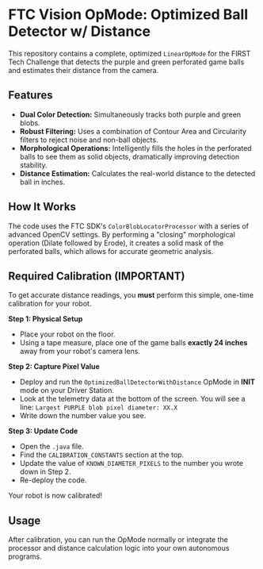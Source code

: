 # FTC Vision OpMode: Optimized Ball Detector w/ Distance

This repository contains a complete, optimized `LinearOpMode` for the FIRST Tech Challenge that detects the purple and green perforated game balls and estimates their distance from the camera.

## Features
- **Dual Color Detection:** Simultaneously tracks both purple and green blobs.
- **Robust Filtering:** Uses a combination of Contour Area and Circularity filters to reject noise and non-ball objects.
- **Morphological Operations:** Intelligently fills the holes in the perforated balls to see them as solid objects, dramatically improving detection stability.
- **Distance Estimation:** Calculates the real-world distance to the detected ball in inches.

## How It Works
The code uses the FTC SDK's `ColorBlobLocatorProcessor` with a series of advanced OpenCV settings. By performing a "closing" morphological operation (Dilate followed by Erode), it creates a solid mask of the perforated balls, which allows for accurate geometric analysis.

## Required Calibration (IMPORTANT)
To get accurate distance readings, you **must** perform this simple, one-time calibration for your robot.

**Step 1: Physical Setup**
- Place your robot on the floor.
- Using a tape measure, place one of the game balls **exactly 24 inches** away from your robot's camera lens.

**Step 2: Capture Pixel Value**
- Deploy and run the `OptimizedBallDetectorWithDistance` OpMode in **INIT** mode on your Driver Station.
- Look at the telemetry data at the bottom of the screen. You will see a line:
  `Largest PURPLE blob pixel diameter: XX.X`
- Write down the number value you see.

**Step 3: Update Code**
- Open the `.java` file.
- Find the `CALIBRATION_CONSTANTS` section at the top.
- Update the value of `KNOWN_DIAMETER_PIXELS` to the number you wrote down in Step 2.
- Re-deploy the code.

Your robot is now calibrated!

## Usage
After calibration, you can run the OpMode normally or integrate the processor and distance calculation logic into your own autonomous programs.